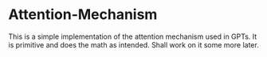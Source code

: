 # Attention-Mechanism
This is a simple implementation of the attention mechanism used in GPTs. It is primitive and does the math as intended. Shall work on it some more later.

